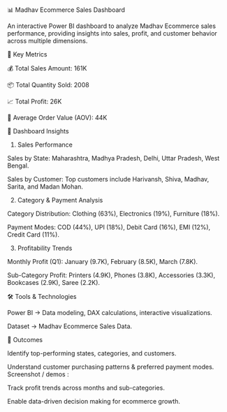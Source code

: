 📊 Madhav Ecommerce Sales Dashboard

An interactive Power BI dashboard to analyze Madhav Ecommerce sales performance, providing insights into sales, profit, and customer behavior across multiple dimensions.

🔑 Key Metrics

💰 Total Sales Amount: 161K

📦 Total Quantity Sold: 2008

📈 Total Profit: 26K

🛒 Average Order Value (AOV): 44K

📂 Dashboard Insights
1. Sales Performance

Sales by State: Maharashtra, Madhya Pradesh, Delhi, Uttar Pradesh, West Bengal.

Sales by Customer: Top customers include Harivansh, Shiva, Madhav, Sarita, and Madan Mohan.

2. Category & Payment Analysis

Category Distribution: Clothing (63%), Electronics (19%), Furniture (18%).

Payment Modes: COD (44%), UPI (18%), Debit Card (16%), EMI (12%), Credit Card (11%).

3. Profitability Trends

Monthly Profit (Q1): January (9.7K), February (8.5K), March (7.8K).

Sub-Category Profit: Printers (4.9K), Phones (3.8K), Accessories (3.3K), Bookcases (2.9K), Saree (2.2K).

🛠 Tools & Technologies

Power BI → Data modeling, DAX calculations, interactive visualizations.

Dataset → Madhav Ecommerce Sales Data.

🚀 Outcomes

Identify top-performing states, categories, and customers.

Understand customer purchasing patterns & preferred payment modes.
Screenshot / demos :


Track profit trends across months and sub-categories.

Enable data-driven decision making for ecommerce growth.

